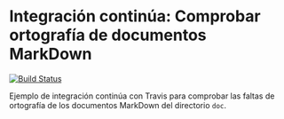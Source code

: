 # Integración continúa: Comprobar ortografía de documentos MarkDown

[![Build Status](https://travis-ci.org/carlosjsanch3z/ic-travis-diccionario.svg?branch=master)](https://travis-ci.org/carlosjsanch3z/ic-travis-diccionario)

Ejemplo de integración continúa con Travis para comprobar las faltas de ortografía de los documentos MarkDown del directorio `doc`.
